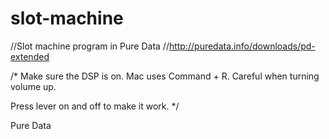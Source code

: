 slot-machine
============
//Slot machine program in Pure Data
//http://puredata.info/downloads/pd-extended

/* Make sure the DSP is on. Mac uses Command + R. Careful when turning volume up. 

Press lever on and off to make it work. */

Pure Data
